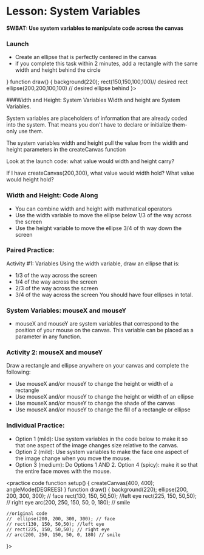 # Lesson: System Variables

**SWBAT: Use system variables to manipulate code across the canvas**

### Launch
- Create an ellipse that is perfectly centered in the canvas
- if you complete this task within 2 minutes, add a rectangle with the same width and height behind the circle

<Launch Code>
<function setup() {
  createCanvas(400, 400);
	
}
function draw() {
  background(220);
	rect(150,150,100,100)// desired rect
	ellipse(200,200,100,100) // desired ellipse behind
}>

###Width and Height: System Variables
Width and height are System Variables.

System variables are placeholders of information that are already coded into the system.  That means you don't have to declare or initialize them- only use them.

The system variables width and height pull the value from the widith and height parameters in the createCanvas function

Look at the launch code: what value would width and height carry?

If I have createCanvas(200,300), what value would width hold?  What value would height hold?

### Width and Height: Code Along
- You can combine width and height with mathmatical operators
- Use the width variable to move the ellipse below 1/3 of the way across the screen 
- Use the height variable to move the ellipse 3/4 of th way down the screen

### Paired Practice:
Activity #1: Variables 
Using the width variable, draw an ellipse that is:
- 1/3 of the way across the screen
- 1/4 of the way across the screen
- 2/3 of the way across the screen
- 3/4 of the way across the screen
You should have four ellipses in total. 

### System Variables: mouseX and mouseY
- mouseX and mouseY are system variables that correspond to the position of your mouse on the canvas.  This variable can be placed as a parameter in any function.

### Activity 2: mouseX and mouseY
Draw a rectangle and ellipse anywhere on your canvas and complete the following: 
- Use mouseX and/or mouseY to change the height or width of a rectangle
- Use mouseX and/or mouseY to change the height or width of an ellipse
- Use mouseX and/or mouseY to change the shade of the canvas
- Use mouseX and/or mouseY to change the fill of a rectangle or ellipse

### Individual Practice:
- Option 1 (mild): Use system variables in the code below to make it so that one aspect of the image changes size relative to the canvas.
- Option 2 (mild):  Use system variables to make the face one aspect of the image change when you move the mouse. 
- Option 3 (medium): Do Options 1 AND 2.
Option 4 (spicy): make it so that the entire face moves with the mouse. 

<practice code function setup() {
  createCanvas(400, 400);
	angleMode(DEGREES)
}
function draw() {
  background(220);
	ellipse(200, 200, 300, 300); // face
	rect(130, 150, 50,50); //left eye
	rect(225, 150, 50,50); // right eye
	arc(200, 250, 150, 50, 0, 180); // smile
	
	//original code
	// 	ellipse(200, 200, 300, 300); // face
	// rect(130, 150, 50,50); //left eye
	// rect(225, 150, 50,50); // right eye 
	// arc(200, 250, 150, 50, 0, 180) // smile
}>